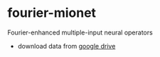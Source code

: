 # fourier-mionet
Fourier-enhanced multiple-input neural operators

- download data from [google drive](https://drive.google.com/drive/folders/1OJruFzi2dO8Xwo7XrS_zAhmsGFJQ-imL?usp=sharing)
